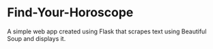 # Find-Your-Horoscope
A simple web app created using Flask that scrapes text using Beautiful Soup and displays it. 
